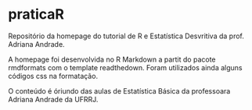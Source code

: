 # praticaR
Repositório da homepage do tutorial de R e Estatística Desvritiva da prof. Adriana Andrade.

A homepage foi desenvolvida no R Markdown a partit do pacote rmdformats com o template readthedown. Foram utilizados ainda alguns códigos css na formatação.

O conteúdo é óriundo das aulas de Estatística Básica da professoara Adriana Andrade da UFRRJ.
